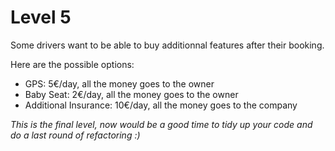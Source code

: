 # Level 5

Some drivers want to be able to buy additionnal features after their booking.

Here are the possible options:
- GPS: 5€/day, all the money goes to the owner
- Baby Seat: 2€/day, all the money goes to the owner
- Additional Insurance: 10€/day, all the money goes to the company

_This is the final level, now would be a good time to tidy up your code and do a last round of refactoring :)_
